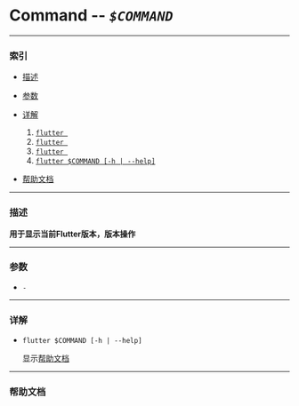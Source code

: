 Command -- *` $COMMAND `*
====

***

### 索引

* [描述](#description)

* [参数](#options)

* [详解](#details)

    1. [`flutter `](#)
    2. [`flutter `](#)
    3. [`flutter `](#)
    4. [`flutter $COMMAND [-h | --help]`](#$COMMAND_help)

* [帮助文档](#help_doc)

***

### 描述<a name="description"></a>

__用于显示当前Flutter版本，版本操作__

***

### 参数<a name="options"></a>

* `-`

***

### 详解<a name="details"></a>

* `flutter $COMMAND [-h | --help]`<a name="$COMMAND_help"></a>

    显示[帮助文档](#help_doc)

***

### 帮助文档<a name="help_doc"></a>

```
```
